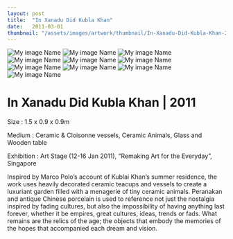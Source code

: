 ```yaml
---
layout: post
title:  "In Xanadu Did Kubla Khan"
date:   2011-03-01
thumbnail: "/assets/images/artwork/thumbnail/In-Xanadu-Did-Kubla-Khan-2011.jpg"
---
```


![My image Name](/assets/images/artwork/In-Xanadu-Did-Kubla-Khan_01.jpg)
![My image Name](/assets/images/artwork/In-Xanadu-Did-Kubla-Khan_02.jpg)
![My image Name](/assets/images/artwork/In-Xanadu-Did-Kubla-Khan_03.jpg)
![My image Name](/assets/images/artwork/In-Xanadu-Did-Kubla-Khan_04.jpg)
![My image Name](/assets/images/artwork/In-Xanadu-Did-Kubla-Khan_05.jpg)
![My image Name](/assets/images/artwork/In-Xanadu-Did-Kubla-Khan_06.jpg)
![My image Name](/assets/images/artwork/In-Xanadu-Did-Kubla-Khan_07.jpg)
![My image Name](/assets/images/artwork/In-Xanadu-Did-Kubla-Khan_08.jpg)
![My image Name](/assets/images/artwork/In-Xanadu-Did-Kubla-Khan_09.jpg)
![My image Name](/assets/images/artwork/In-Xanadu-Did-Kubla-Khan_10.jpg)

# In Xanadu Did Kubla Khan | 2011

Size
: 1.5 x 0.9 x 0.9m

Medium
: Ceramic &amp; Cloisonne vessels, Ceramic Animals, Glass and Wooden table

Exhibition
: Art Stage (12-16 Jan 2011), “Remaking Art for the Everyday”, Singapore

<!--excerpt_separator-->

Inspired by Marco Polo’s account of Kublai Khan’s summer residence, the work uses heavily decorated ceramic teacups and vessels to create a luxuriant garden filled with a menagerie of tiny ceramic animals. Peranakan and antique Chinese porcelain is used to reference not just the nostalgia inspired by fading cultures, but also the impossibility of having anything last forever, whether it be empires, great cultures, ideas, trends or fads.  What remains are the relics of the age; the objects that embody the memories of the hopes that accompanied each dream and vision.